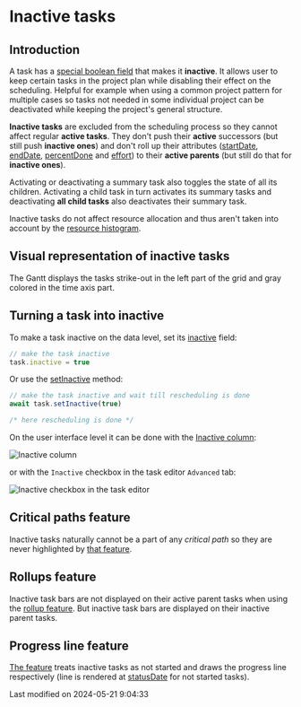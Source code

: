 # Inactive tasks

## Introduction

A task has a [special boolean field](#Gantt/model/TaskModel#field-inactive) that makes it **inactive**.
It allows user to keep certain tasks in the project plan while disabling their effect on the scheduling.
Helpful for example when using a common project pattern for multiple cases so tasks not needed in some individual project can be deactivated while keeping the project's general structure.

**Inactive tasks** are excluded from the scheduling process so they cannot affect regular **active tasks**.
They don't push their **active** successors (but still push **inactive ones**) and don't roll up their attributes ([startDate](#Gantt/model/TaskModel#field-startDate),
[endDate](#Gantt/model/TaskModel#field-endDate), [percentDone](#Gantt/model/TaskModel#field-percentDone) and
[effort](#Gantt/model/TaskModel#field-effort)) to their **active parents** (but still do that for **inactive ones**).

Activating or deactivating a summary task also toggles the state of all its children.
Activating a child task in turn activates its summary tasks and deactivating **all child tasks** also deactivates
their summary task.

Inactive tasks do not affect resource allocation and thus aren't taken into account by the [resource histogram](#SchedulerPro/view/ResourceHistogram).

## Visual representation of inactive tasks

The Gantt displays the tasks strike-out in the left part of the grid and gray colored in the time axis part.

<div class="external-example" data-file="Gantt/guides/whats-new/4.3.0/inactive_tasks.js"></div>

## Turning a task into inactive

To make a task inactive on the data level, set its
[inactive](#Gantt/model/TaskModel#field-inactive) field:

```js
// make the task inactive
task.inactive = true
```

Or use the [setInactive](#Gantt/model/TaskModel#function-setInactive) method:

```js
// make the task inactive and wait till rescheduling is done
await task.setInactive(true)

/* here rescheduling is done */
```

On the user interface level it can be done with the [Inactive column](#Gantt/column/InactiveColumn):

<img src="Gantt/inactive_column.png" alt="Inactive column"/>

or with the `Inactive` checkbox in the task editor `Advanced` tab:

<img src="Gantt/inactive_task_editor.png" alt="Inactive checkbox in the task editor"/>

## Critical paths feature

Inactive tasks naturally cannot be a part of any _critical path_ so they are never highlighted by [that feature](#Gantt/feature/CriticalPaths).

<div class="external-example" data-file="Gantt/guides/whats-new/4.3.0/inactive_tasks_critical_paths.js"></div>

## Rollups feature

Inactive task bars are not displayed on their active parent tasks when using the [rollup feature](#Gantt/feature/Rollups).
But inactive task bars are displayed on their inactive parent tasks.

<div class="external-example" data-file="Gantt/guides/whats-new/4.3.0/inactive_tasks_rollups.js"></div>

## Progress line feature

[The feature](#Gantt/feature/ProgressLine) treats inactive tasks as not started and draws the progress line respectively (line is rendered at [statusDate](#Gantt/feature/ProgressLine#config-statusDate) for not started tasks).

<div class="external-example" data-file="Gantt/guides/whats-new/4.3.0/inactive_tasks_progress_line.js"></div>


<p class="last-modified">Last modified on 2024-05-21 9:04:33</p>